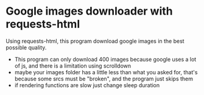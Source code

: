 <h1>Google images downloader with requests-html</h1>
<p>Using requests-html, this program download google images in the best possible quality. </p>

<ul>
  <li>This program can only download 400 images because google uses a lot of js, and there is a limitation using scrolldown</li>
  <li>maybe your images folder has a little less than what you asked for, that's because some srcs must be "broken", and the program just skips them</li>
  <li>if rendering functions are slow just change sleep duration</li>
</ul>
